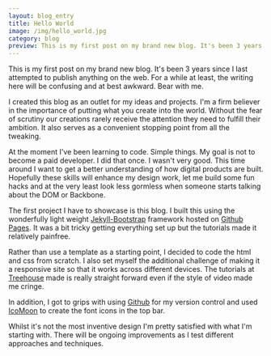 ```yaml
---
layout: blog_entry
title: Hello World
image: /img/hello_world.jpg
category: blog
preview: This is my first post on my brand new blog. It's been 3 years since I last attempted to publish anything on the web. For a while at least, the writing here will be confusing and at best awkward. Bear with me. <br> <br> I created this blog as an outlet for my ideas and projects. I'm a firm believer in the importance of putting what you create into the world. Without the fear of scrutiny our creations rarely receive the attention they need to fulfill their ambition. It also serves as a convenient stopping point from all the tweaking.
---
```


This is my first post on my brand new blog. It's been 3 years since I last attempted to publish anything on the web. For a while at least, the writing here will be confusing and at best awkward. Bear with me.

I created this blog as an outlet for my ideas and projects. I'm a firm believer in the importance of putting what you create into the world. Without the fear of scrutiny our creations rarely receive the attention they need to fulfill their ambition. It also serves as a convenient stopping point from all the tweaking.

At the moment I've been learning to code. Simple things. My goal is not to become a paid developer. I did that once. I wasn't very good. This time around I want to get a better understanding of how digital products are built. Hopefully these skills will enhance my design work, let me build some fun hacks and at the very least look less gormless when someone starts talking about the DOM or Backbone.

The first project I have to showcase is this blog. I built this using the wonderfully light weight [Jekyll-Bootstrap](http://jekyllbootstrap.com/) framework hosted on [Github Pages](http://pages.github.com). It was a bit tricky getting everything set up but the tutorials made it relatively painfree.

Rather than use a template as a starting point, I decided to code the html and css from scratch. I also set myself the additional challenge of making it a responsive site so that it works across different devices. The tutorials at [Treehouse](http://teamtreehouse.com) made is really straight forward even if the style of video made me cringe.

In addition, I got to grips with using [Github](http:/github.com) for my version control and used [IcoMoon](http://icomoon.io/) to create the font icons in the top bar.

Whilst it's not the most inventive design I'm pretty satisfied with what I'm starting with. There will be ongoing improvements as I test different approaches and techniques.

